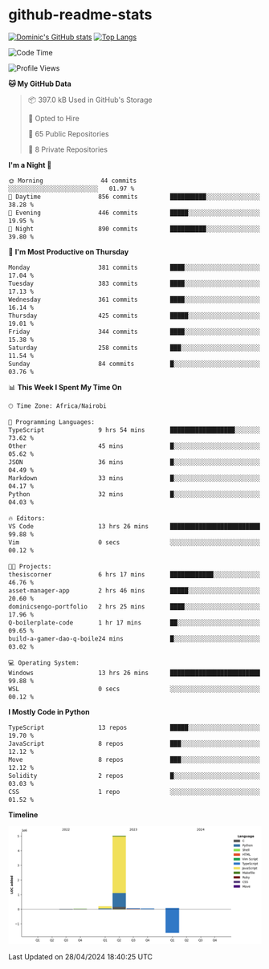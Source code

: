 # github-readme-stats
[![Dominic's GitHub stats](https://github-readme-stats.vercel.app/api?username=Domengo&show_icons=true)](https://github.com/anuraghazra/github-readme-stats)
[![Top Langs](https://github-readme-stats.vercel.app/api/top-langs/?username=Domengo&show_icons=true)](https://github.com/Domengo/github-readme-stats)

<!--START_SECTION:waka-->
![Code Time](http://img.shields.io/badge/Code%20Time-628%20hrs%2032%20mins-blue)

![Profile Views](http://img.shields.io/badge/Profile%20Views-1-blue)

**🐱 My GitHub Data** 

> 📦 397.0 kB Used in GitHub's Storage 
 > 
> 💼 Opted to Hire
 > 
> 📜 65 Public Repositories 
 > 
> 🔑 8 Private Repositories 
 > 
**I'm a Night 🦉** 

```text
🌞 Morning                44 commits          ░░░░░░░░░░░░░░░░░░░░░░░░░   01.97 % 
🌆 Daytime                856 commits         ██████████░░░░░░░░░░░░░░░   38.28 % 
🌃 Evening                446 commits         █████░░░░░░░░░░░░░░░░░░░░   19.95 % 
🌙 Night                  890 commits         ██████████░░░░░░░░░░░░░░░   39.80 % 
```
📅 **I'm Most Productive on Thursday** 

```text
Monday                   381 commits         ████░░░░░░░░░░░░░░░░░░░░░   17.04 % 
Tuesday                  383 commits         ████░░░░░░░░░░░░░░░░░░░░░   17.13 % 
Wednesday                361 commits         ████░░░░░░░░░░░░░░░░░░░░░   16.14 % 
Thursday                 425 commits         █████░░░░░░░░░░░░░░░░░░░░   19.01 % 
Friday                   344 commits         ████░░░░░░░░░░░░░░░░░░░░░   15.38 % 
Saturday                 258 commits         ███░░░░░░░░░░░░░░░░░░░░░░   11.54 % 
Sunday                   84 commits          █░░░░░░░░░░░░░░░░░░░░░░░░   03.76 % 
```


📊 **This Week I Spent My Time On** 

```text
🕑︎ Time Zone: Africa/Nairobi

💬 Programming Languages: 
TypeScript               9 hrs 54 mins       ██████████████████░░░░░░░   73.62 % 
Other                    45 mins             █░░░░░░░░░░░░░░░░░░░░░░░░   05.62 % 
JSON                     36 mins             █░░░░░░░░░░░░░░░░░░░░░░░░   04.49 % 
Markdown                 33 mins             █░░░░░░░░░░░░░░░░░░░░░░░░   04.17 % 
Python                   32 mins             █░░░░░░░░░░░░░░░░░░░░░░░░   04.03 % 

🔥 Editors: 
VS Code                  13 hrs 26 mins      █████████████████████████   99.88 % 
Vim                      0 secs              ░░░░░░░░░░░░░░░░░░░░░░░░░   00.12 % 

🐱‍💻 Projects: 
thesiscorner             6 hrs 17 mins       ████████████░░░░░░░░░░░░░   46.76 % 
asset-manager-app        2 hrs 46 mins       █████░░░░░░░░░░░░░░░░░░░░   20.60 % 
dominicsengo-portfolio   2 hrs 25 mins       ████░░░░░░░░░░░░░░░░░░░░░   17.96 % 
Q-boilerplate-code       1 hr 17 mins        ██░░░░░░░░░░░░░░░░░░░░░░░   09.65 % 
build-a-gamer-dao-q-boile24 mins             █░░░░░░░░░░░░░░░░░░░░░░░░   03.02 % 

💻 Operating System: 
Windows                  13 hrs 26 mins      █████████████████████████   99.88 % 
WSL                      0 secs              ░░░░░░░░░░░░░░░░░░░░░░░░░   00.12 % 
```

**I Mostly Code in Python** 

```text
TypeScript               13 repos            █████░░░░░░░░░░░░░░░░░░░░   19.70 % 
JavaScript               8 repos             ███░░░░░░░░░░░░░░░░░░░░░░   12.12 % 
Move                     8 repos             ███░░░░░░░░░░░░░░░░░░░░░░   12.12 % 
Solidity                 2 repos             █░░░░░░░░░░░░░░░░░░░░░░░░   03.03 % 
CSS                      1 repo              ░░░░░░░░░░░░░░░░░░░░░░░░░   01.52 % 
```



**Timeline**

![Lines of Code chart](https://raw.githubusercontent.com/Domengo/Domengo/main/assets/bar_graph.png)


 Last Updated on 28/04/2024 18:40:25 UTC
<!--END_SECTION:waka-->


